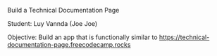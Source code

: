 Build a Technical Documentation Page

Student: Luy Vannda (Joe Joe)

Objective: Build an app that is functionally similar to https://technical-documentation-page.freecodecamp.rocks